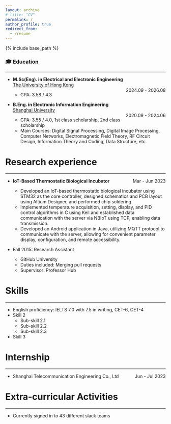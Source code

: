 ```yaml
---
layout: archive
# title: "CV"
permalink: /
author_profile: true
redirect_from:
  - /resume
---
```


{% include base_path %}

### 🎓 Education
---
- **M.Sc(Eng). in Electrical and Electronic Engineering**  
  [The University of Hong Kong](https://www.hku.hk/)  
  <span style="float: right;">2024.09 - 2026.08</span>  
  - GPA: 3.58 / 4.3  

- **B.Eng. in Electronic Information Engineering**  
  [Shanghai University](https://www.shu.edu.cn/)  
  <span style="float: right;">2020.09 - 2024.06</span>  
  - GPA: 3.55 / 4.0, 1st class scholarship, 2nd class scholarship  
  - Main Courses: Digital Signal Processing, Digital Image Processing, Computer Networks, Electromagnetic Field Theory, RF Circuit Design, Information Theory and Coding, Data Structure, etc.

Research experience
======
---
* **IoT-Based Thermostatic Biological Incubator**  <span style="float: right;">Mar - Jun 2023</span>
  * Developed an IoT-based thermostatic biological incubator using STM32 as the core controller, designed schematics and PCB layout using Altium Designer, and performed chip soldering.
  * Implemented temperature acquisition, setting, display, and PID control algorithms in C using Keil and established data communication with the server via NBIoT using TCP, enabling data transmission.
  * Developed an Android application in Java, utilizing MQTT protocol to communicate with the server, allowing for convenient parameter display, configuration, and remote accessibility.

* Fall 2015: Research Assistant
  * GitHub University
  * Duties included: Merging pull requests
  * Supervisor: Professor Hub
  
Skills
======
---
* English proficiency: IELTS 7.0 with 7.5 in writing, CET-6, CET-4
* Skill 2
  * Sub-skill 2.1
  * Sub-skill 2.2
  * Sub-skill 2.3
* Skill 3

Internship
======
---
* Shanghai Telecommunication Engineering Co., Ltd <span style="float: right;">Jun - Jul 2023</span>
   
Extra-curricular Activities
======
---
* Currently signed in to 43 different slack teams
